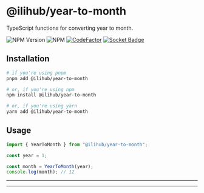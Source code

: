 # @ilihub/year-to-month

TypeScript functions for converting year to month.

![NPM Version](https://img.shields.io/npm/v/%40ilihub%2Fyear-to-month?color=33cd56&logo=npm)
![NPM](https://img.shields.io/npm/l/%40ilihub%2Fyear-to-month)
[![CodeFactor](https://www.codefactor.io/repository/github/ilihub/npm/badge)](https://www.codefactor.io/repository/github/ilihub/npm)
[![Socket Badge](https://socket.dev/api/badge/npm/package/@ilihub/year-to-month)](https://socket.dev/npm/package/@ilihub/year-to-month)

## Installation

```bash
# if you're using pnpm
pnpm add @ilihub/year-to-month

# or, if you're using npm
npm install @ilihub/year-to-month

# or, if you're using yarn
yarn add @ilihub/year-to-month
```

## Usage

```javascript
import { YearToMonth } from "@ilihub/year-to-month";

const year = 1;

const month = YearToMonth(year);
console.log(month); // 12
```

---

<!-- sponsors_and_backers_section_start -->

<!-- sponsors_and_backers_section_end -->

---
